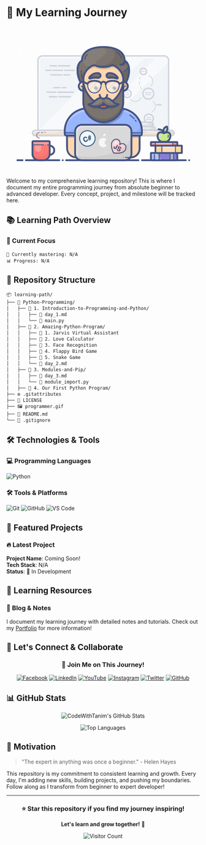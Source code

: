 # 🚀 My Learning Journey

![Banner](https://github.com/CodeWithTanim/Learning-Path/blob/main/programmer.gif)

Welcome to my comprehensive learning repository! This is where I document my entire programming journey from absolute beginner to advanced developer. Every concept, project, and milestone will be tracked here.

## 📚 Learning Path Overview

### 🎯 Current Focus
```bash
🎯 Currently mastering: N/A
📊 Progress: N/A
```

## 📂 Repository Structure

```
📦 learning-path/
├── 📁 Python-Programming/
│   ├── 📁 1. Introduction-to-Programming-and-Python/
│   │   ├── 📖 day_1.md
│   │   └── 🐍 main.py
│   ├── 📁 2. Amazing-Python-Program/
│   │   ├── 📁 1. Jarvis Virtual Assistant
│   │   ├── 📁 2. Love Calculator
│   │   ├── 📁 3. Face Recognition
│   │   ├── 📁 4. Flappy Bird Game
│   │   ├── 📁 5. Snake Game
│   │   └── 📖 day_2.md
│   ├── 📁 3. Modules-and-Pip/
│   │   ├── 📖 day_3.md
│   │   └── 🐍 module_import.py
│   ├── 📁 4. Our First Python Program/
├── ⚙️ .gitattributes
├── 📜 LICENSE
├── 🖼️ programmer.gif
├── 📖 README.md
└── 🙈 .gitignore
```

## 🛠️ Technologies & Tools

### 💻 Programming Languages
![Python](https://img.shields.io/badge/Python-3776AB?style=for-the-badge&logo=python&logoColor=white)



### 🛠️ Tools & Platforms
![Git](https://img.shields.io/badge/Git-F05032?style=for-the-badge&logo=git&logoColor=white)
![GitHub](https://img.shields.io/badge/GitHub-100000?style=for-the-badge&logo=github&logoColor=white)
![VS Code](https://img.shields.io/badge/VS_Code-007ACC?style=for-the-badge&logo=visual-studio-code&logoColor=white)


## 🌟 Featured Projects

### 🔥 Latest Project
**Project Name**: Coming Soon!  
**Tech Stack**: N/A  
**Status**: 🚧 In Development

<!-- ### 🎨 Mini Projects Collection
- [ ] Todo List App
- [ ] Weather Dashboard
- [ ] E-commerce Cart
- [ ] Blog Platform -->

## 📖 Learning Resources


### 📝 Blog & Notes
I document my learning journey with detailed notes and tutorials. Check out my [Portfolio](https://codewithtanim.github.io) for more information!

## 🤝 Let's Connect & Collaborate

<div align="center">

### 💬 Join Me on This Journey!

[![Facebook](https://img.shields.io/badge/Facebook-%231877F2.svg?style=for-the-badge&logo=Facebook&logoColor=white)](https://www.facebook.com/CodeWithTanim)
[![LinkedIn](https://img.shields.io/badge/linkedin-%230077B5.svg?style=for-the-badge&logo=linkedin&logoColor=white)](https://www.linkedin.com/in/CodeWithTanim/)
[![YouTube](https://img.shields.io/badge/YouTube-%23FF0000.svg?style=for-the-badge&logo=YouTube&logoColor=white)](https://www.youtube.com/@CodeWithTanim)
[![Instagram](https://img.shields.io/badge/Instagram-%23E4405F.svg?style=for-the-badge&logo=Instagram&logoColor=white)](https://www.instagram.com/CodeWithTanim)
[![Twitter](https://img.shields.io/badge/Twitter-%231DA1F2.svg?style=for-the-badge&logo=Twitter&logoColor=white)](https://twitter.com/CodeWithTanim)
[![GitHub](https://img.shields.io/badge/github-%23121011.svg?style=for-the-badge&logo=github&logoColor=white)](https://github.com/CodeWithTanim)

</div>

## 📊 GitHub Stats

<div align="center">

![CodeWithTanim's GitHub Stats](https://github-readme-stats.vercel.app/api?username=CodeWithTanim&show_icons=true&theme=radical)

![Top Languages](https://github-readme-stats.vercel.app/api/top-langs/?username=CodeWithTanim&layout=compact&theme=radical)

</div>

## 🎯 Motivation

> "The expert in anything was once a beginner." - Helen Hayes

This repository is my commitment to consistent learning and growth. Every day, I'm adding new skills, building projects, and pushing my boundaries. Follow along as I transform from beginner to expert developer!

---

<div align="center">

### ⭐ Star this repository if you find my journey inspiring!

**Let's learn and grow together!** 🚀

![Visitor Count](https://komarev.com/ghpvc/?username=CodeWithTanim&color=blueviolet&style=flat-square)

</div>